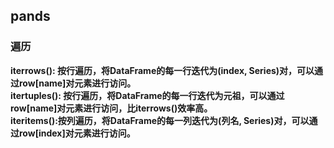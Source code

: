 ## pands
### 遍历
**iterrows(): 按行遍历，将DataFrame的每一行迭代为(index, Series)对，可以通过row[name]对元素进行访问。**  
**itertuples(): 按行遍历，将DataFrame的每一行迭代为元祖，可以通过row[name]对元素进行访问，比iterrows()效率高。**  
**iteritems():按列遍历，将DataFrame的每一列迭代为(列名, Series)对，可以通过row[index]对元素进行访问。**

<!--stackedit_data:
eyJoaXN0b3J5IjpbLTEyODcyODU1MjIsNDQwOTA1NjE5XX0=
-->